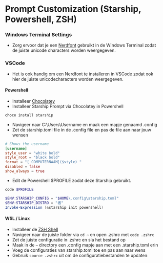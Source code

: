 # Prompt Customization (Starship, Powershell, ZSH)

### Windows Terminal Settings
- Zorg ervoor dat je een [Nerdfont](https://www.nerdfonts.com/font-downloads) gebruikt in de Windows Terminal zodat de juiste unicode characters worden weergegeven.

### VSCode
- Het is ook handig om een Nerdfont te installeren in VSCode zodat ook hier de juiste unicodecharacters worden weergegeven.

#### Powershell
- Installeer [Chocolatey](https://chocolatey.org/install)
- Installeer Starship Prompt via Chocolatey in Powershell
```bash
choco install starship
```
- Navigeer naar C:\Users\Username en maak een mapje genaamd .config
- Zet de starship.toml file in de .config file en pas de file aan naar jouw wensen
```toml
# Shows the username
[username]
style_user = "white bold"
style_root = "black bold"
format = "[ COMPUTERNAAM]($style) "
disabled = false
show_always = true
```
- Edit de Powershell $PROFILE zodat deze Starship gebruikt.
```bash
code $PROFILE
```
```ps1
$ENV:STARSHIP_CONFIG = "$HOME\.config\starship.toml"
$ENV:STARSHIP_DISTRO = "者"
Invoke-Expression (&starship init powershell)
```

#### WSL / Linux
- Installeer de [ZSH Shell](https://www.tecmint.com/install-zsh-in-ubuntu/)
- Navigeer naar de juiste folder via `cd ~` en open .zshrc met `code .zshrc`
- Zet de juiste configuratie in .zshrc en sla het bestand op
- Maak in de `~` directory een .config mapje aan met een .starship.toml erin
- Voeg de configuraties van starship.toml toe en pas aan naar wens
- Gebruik `source .zshrc` uit om de configuratiebestanden te updaten
